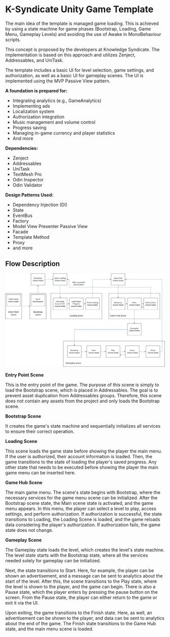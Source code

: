 # K-Syndicate Unity Game Template

The main idea of the template is managed game loading. This is achieved by using a state machine for game phases (Bootstrap, Loading, Game Menu, Gameplay Levels) and avoiding the use of Awake in MonoBehaviour scripts.

This concept is proposed by the developers at Knowledge Syndicate. The implementation is based on this approach and utilizes Zenject, Addressables, and UniTask.

The template includes a basic UI for level selection, game settings, and authorization, as well as a basic UI for gameplay scenes. The UI is implemented using the MVP Passive View pattern.

**A foundation is prepared for:**

- Integrating analytics (e.g., GameAnalytics)
- Implementing ads
- Localization system
- Authorization integration
- Music management and volume control
- Progress saving
- Managing in-game currency and player statistics
- And more

**Dependencies:**

- Zenject
- Addressables
- UniTask
- TextMesh Pro
- Odin Inspector
- Odin Validator

**Design Patterns Used:**

- Dependency Injection (DI)
- State
- EventBus
- Factory
- Model View Presenter Passive View
- Facade
- Template Method
- Proxy
- and more

## Flow Description
![Flow](/images/flow-scheme.png)

**Entry Point Scene**

This is the entry point of the game.
The purpose of this scene is simply to load the Bootstrap scene, which is placed in Addressables. 
The goal is to prevent asset duplication from Addressables groups. 
Therefore, this scene does not contain any assets from the project and only loads the Bootstrap scene.

**Bootstrap Scene**

It creates the game's state machine and sequentially initializes all services to ensure their correct operation.

**Loading Scene**

This scene loads the game state before showing the player the main menu. If the user is authorized, their account information is loaded. Then, the game transitions to the state of loading the player's saved progress. Any other state that needs to be executed before showing the player the main game menu can be inserted here.

**Game Hub Scene**

The main game menu. The scene's state begins with Bootstrap, where the necessary services for the game menu scene can be initialized. After the Bootstrap scene state, the Main scene state is activated, and the game menu appears. In this menu, the player can select a level to play, access settings, and perform authorization. If authorization is successful, the state transitions to Loading, the Loading Scene is loaded, and the game reloads data considering the player's authorization. If authorization fails, the game state does not change.

**Gameplay Scene**

The Gameplay state loads the level, which creates the level's state machine. The level state starts with the Bootstrap state, where all the services needed solely for gameplay can be initialized.

Next, the state transitions to Start. Here, for example, the player can be shown an advertisement, and a message can be sent to analytics about the start of the level. After this, the scene transitions to the Play state, where the level is shown to the player, and the game can begin. There is also a Pause state, which the player enters by pressing the pause button on the screen. From the Pause state, the player can either return to the game or exit it via the UI.

Upon exiting, the game transitions to the Finish state. Here, as well, an advertisement can be shown to the player, and data can be sent to analytics about the end of the game. The Finish state transitions to the Game Hub state, and the main menu scene is loaded.
